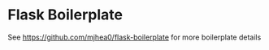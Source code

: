 # Flask Boilerplate


See https://github.com/mjhea0/flask-boilerplate for more boilerplate details

